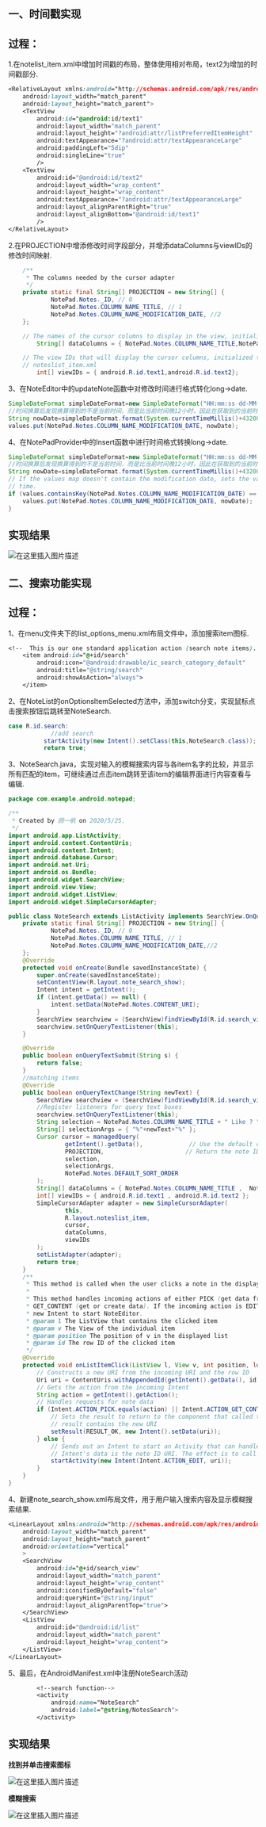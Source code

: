 ## 一、时间戳实现

## 过程：
1.在notelist_item.xml中增加时间戳的布局，整体使用相对布局，text2为增加的时间戳部分.

```css
<RelativeLayout xmlns:android="http://schemas.android.com/apk/res/android"
    android:layout_width="match_parent"
    android:layout_height="match_parent">
    <TextView
        android:id="@android:id/text1"
        android:layout_width="match_parent"
        android:layout_height="?android:attr/listPreferredItemHeight"
        android:textAppearance="?android:attr/textAppearanceLarge"
        android:paddingLeft="5dip"
        android:singleLine="true"
        />
    <TextView
        android:id="@android:id/text2"
        android:layout_width="wrap_content"
        android:layout_height="wrap_content"
        android:textAppearance="?android:attr/textAppearanceLarge"
        android:layout_alignParentRight="true"
        android:layout_alignBottom="@android:id/text1"
        />
</RelativeLayout>
```

2.在PROJECTION中增添修改时间字段部分，并增添dataColumns与viewIDs的修改时间映射.

```java
	/**
     * The columns needed by the cursor adapter
     */
    private static final String[] PROJECTION = new String[] {
            NotePad.Notes._ID, // 0
            NotePad.Notes.COLUMN_NAME_TITLE, // 1
            NotePad.Notes.COLUMN_NAME_MODIFICATION_DATE, //2
    };
```

```java
	// The names of the cursor columns to display in the view, initialized to the title column
        String[] dataColumns = { NotePad.Notes.COLUMN_NAME_TITLE,NotePad.Notes.COLUMN_NAME_MODIFICATION_DATE} ;

    // The view IDs that will display the cursor columns, initialized to the TextView in
    // noteslist_item.xml
        int[] viewIDs = { android.R.id.text1,android.R.id.text2};
```
3、在NoteEditor中的updateNote函数中对修改时间进行格式转化long->date.

```java
SimpleDateFormat simpleDateFormat=new SimpleDateFormat("HH:mm:ss dd-MM-yyyy");
//时间换算后发现换算得到的不是当前时间，而是比当前时间晚12小时，因此在获取到的当前时间基础上加上12小时，即43200000毫秒，得到当前真正时间.
String nowDate=simpleDateFormat.format(System.currentTimeMillis()+43200000);
values.put(NotePad.Notes.COLUMN_NAME_MODIFICATION_DATE, nowDate);
```

4、在NotePadProvider中的Insert函数中进行时间格式转换long->date.

```java
SimpleDateFormat simpleDateFormat=new SimpleDateFormat("HH:mm:ss dd-MM-yyyy");
//时间换算后发现换算得到的不是当前时间，而是比当前时间晚12小时，因此在获取到的当前时间基础上加上12小时，即43200000毫秒，得到当前真正时间.
String nowDate=simpleDateFormat.format(System.currentTimeMillis()+43200000);
// If the values map doesn't contain the modification date, sets the value to the current
// time.
if (values.containsKey(NotePad.Notes.COLUMN_NAME_MODIFICATION_DATE) == false) {
	values.put(NotePad.Notes.COLUMN_NAME_MODIFICATION_DATE, nowDate);
}
```

## 实现结果
![在这里插入图片描述](https://img-blog.csdnimg.cn/20200526151515207.png?x-oss-process=image/watermark,type_ZmFuZ3poZW5naGVpdGk,shadow_10,text_aHR0cHM6Ly9ibG9nLmNzZG4ubmV0L0d3dVlpRmFu,size_16,color_FFFFFF,t_70)

## 二、搜索功能实现

## 过程：
1、在menu文件夹下的list_options_menu.xml布局文件中，添加搜索item图标.

```css
<!--  This is our one standard application action (search note items). -->
    <item android:id="@+id/search"
        android:icon="@android:drawable/ic_search_category_default"
        android:title="@string/search"
        android:showAsAction="always">
    </item>
```
2、在NoteList的onOptionsItemSelected方法中，添加switch分支，实现鼠标点击搜索按钮后跳转至NoteSearch.

```java
case R.id.search:
            //add search
          startActivity(new Intent().setClass(this,NoteSearch.class));
          return true;
```
3、NoteSearch.java，实现对输入的模糊搜索内容与各item名字的比较，并显示所有匹配的item，可继续通过点击item跳转至该item的编辑界面进行内容查看与编辑.

```java
package com.example.android.notepad;

/**
 * Created by 顾一帆 on 2020/5/25.
 */
import android.app.ListActivity;
import android.content.ContentUris;
import android.content.Intent;
import android.database.Cursor;
import android.net.Uri;
import android.os.Bundle;
import android.widget.SearchView;
import android.view.View;
import android.widget.ListView;
import android.widget.SimpleCursorAdapter;

public class NoteSearch extends ListActivity implements SearchView.OnQueryTextListener {
    private static final String[] PROJECTION = new String[] {
            NotePad.Notes._ID, // 0
            NotePad.Notes.COLUMN_NAME_TITLE, // 1
            NotePad.Notes.COLUMN_NAME_MODIFICATION_DATE,//2
    };
    @Override
    protected void onCreate(Bundle savedInstanceState) {
        super.onCreate(savedInstanceState);
        setContentView(R.layout.note_search_show);
        Intent intent = getIntent();
        if (intent.getData() == null) {
            intent.setData(NotePad.Notes.CONTENT_URI);
        }
        SearchView searchview = (SearchView)findViewById(R.id.search_view);
        searchview.setOnQueryTextListener(this);
    }

    @Override
    public boolean onQueryTextSubmit(String s) {
        return false;
    }
    //matching items
    @Override
    public boolean onQueryTextChange(String newText) {
        SearchView searchview = (SearchView)findViewById(R.id.search_view);
        //Register listeners for query text boxes
        searchview.setOnQueryTextListener(this);
        String selection = NotePad.Notes.COLUMN_NAME_TITLE + " Like ? ";
        String[] selectionArgs = { "%"+newText+"%" };
        Cursor cursor = managedQuery(
                getIntent().getData(),             // Use the default content URI for the provider.
                PROJECTION,                       // Return the note ID ,title and modifcation date for each note
                selection,
                selectionArgs,
                NotePad.Notes.DEFAULT_SORT_ORDER
        );
        String[] dataColumns = { NotePad.Notes.COLUMN_NAME_TITLE ,  NotePad.Notes.COLUMN_NAME_MODIFICATION_DATE };
        int[] viewIDs = { android.R.id.text1 , android.R.id.text2 };
        SimpleCursorAdapter adapter = new SimpleCursorAdapter(
                this,
                R.layout.noteslist_item,
                cursor,
                dataColumns,
                viewIDs
        );
        setListAdapter(adapter);
        return true;
    }
    /**
     * This method is called when the user clicks a note in the displayed list.
     *
     * This method handles incoming actions of either PICK (get data from the provider) or
     * GET_CONTENT (get or create data). If the incoming action is EDIT, this method sends a
     * new Intent to start NoteEditor.
     * @param l The ListView that contains the clicked item
     * @param v The View of the individual item
     * @param position The position of v in the displayed list
     * @param id The row ID of the clicked item
     */
    @Override
    protected void onListItemClick(ListView l, View v, int position, long id) {
        // Constructs a new URI from the incoming URI and the row ID
        Uri uri = ContentUris.withAppendedId(getIntent().getData(), id);
        // Gets the action from the incoming Intent
        String action = getIntent().getAction();
        // Handles requests for note data
        if (Intent.ACTION_PICK.equals(action) || Intent.ACTION_GET_CONTENT.equals(action)) {
            // Sets the result to return to the component that called this Activity. The
            // result contains the new URI
            setResult(RESULT_OK, new Intent().setData(uri));
        } else {
            // Sends out an Intent to start an Activity that can handle ACTION_EDIT. The
            // Intent's data is the note ID URI. The effect is to call NoteEdit.
            startActivity(new Intent(Intent.ACTION_EDIT, uri));
        }
    }
}
```
4、新建note_search_show.xml布局文件，用于用户输入搜索内容及显示模糊搜索结果.

```css
<LinearLayout xmlns:android="http://schemas.android.com/apk/res/android"
    android:layout_width="match_parent"
    android:layout_height="match_parent"
    android:orientation="vertical"
    >
    <SearchView
        android:id="@+id/search_view"
        android:layout_width="match_parent"
        android:layout_height="wrap_content"
        android:iconifiedByDefault="false"
        android:queryHint="@string/input"
        android:layout_alignParentTop="true">
    </SearchView>
    <ListView
        android:id="@android:id/list"
        android:layout_width="match_parent"
        android:layout_height="wrap_content">
    </ListView>
</LinearLayout>
```
5、最后，在AndroidManifest.xml中注册NoteSearch活动

```css
		<!--search function-->
        <activity
            android:name="NoteSearch"
            android:label="@string/NotesSearch">
        </activity>
```

## 实现结果
**找到并单击搜索图标**

![在这里插入图片描述](https://img-blog.csdnimg.cn/20200526151601980.png?x-oss-process=image/watermark,type_ZmFuZ3poZW5naGVpdGk,shadow_10,text_aHR0cHM6Ly9ibG9nLmNzZG4ubmV0L0d3dVlpRmFu,size_16,color_FFFFFF,t_70)

**模糊搜索**

![在这里插入图片描述](https://img-blog.csdnimg.cn/2020052615170987.png?x-oss-process=image/watermark,type_ZmFuZ3poZW5naGVpdGk,shadow_10,text_aHR0cHM6Ly9ibG9nLmNzZG4ubmV0L0d3dVlpRmFu,size_16,color_FFFFFF,t_70)
